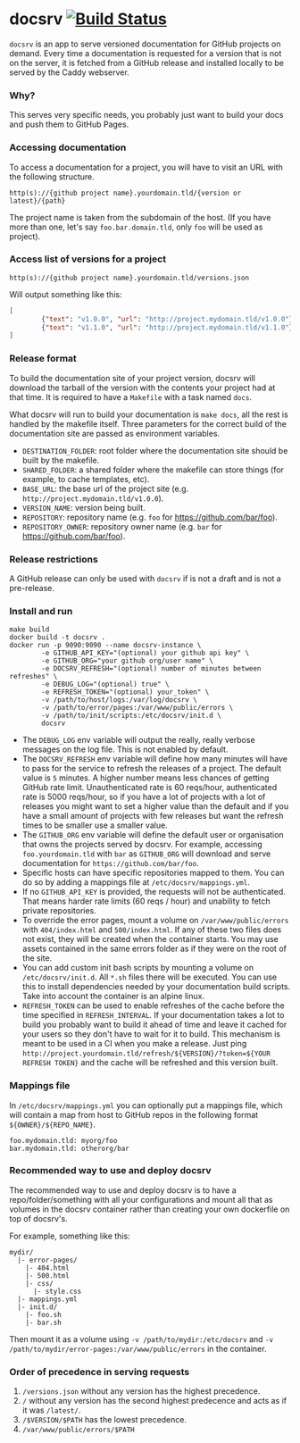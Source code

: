 # docsrv [![Build Status](https://travis-ci.org/src-d/docsrv.svg?branch=master)](https://travis-ci.org/src-d/docsrv)

`docsrv` is an app to serve versioned documentation for GitHub projects on demand.
Every time a documentation is requested for a version that is not on the server, it is fetched from a GitHub release and installed locally to be served by the Caddy webserver.

### Why?

This serves very specific needs, you probably just want to build your docs and push them to GitHub Pages.

### Accessing documentation

To access a documentation for a project, you will have to visit an URL with the following structure.

```
http(s)://{github project name}.yourdomain.tld/{version or latest}/{path}
```

The project name is taken from the subdomain of the host. (If you have more than one, let's say `foo.bar.domain.tld`, only `foo` will be used as project).

### Access list of versions for a project

```
http(s)://{github project name}.yourdomain.tld/versions.json
```

Will output something like this:

```json
[
        {"text": "v1.0.0", "url": "http://project.mydomain.tld/v1.0.0"},
        {"text": "v1.1.0", "url": "http://project.mydomain.tld/v1.1.0"},
]
```

### Release format

To build the documentation site of your project version, docsrv will download the tarball of the version with the contents your project had at that time. It is required to have a `Makefile` with a task named `docs`.

What docsrv will run to build your documentation is `make docs`, all the rest is handled by the makefile itself. Three parameters for the correct build of the documentation site are passed as environment variables.

* `DESTINATION_FOLDER`: root folder where the documentation site should be built by the makefile.
* `SHARED_FOLDER`: a shared folder where the makefile can store things (for example, to cache templates, etc).
* `BASE_URL`: the base url of the project site (e.g. `http://project.mydomain.tld/v1.0.0`).
* `VERSION_NAME`: version being built.
* `REPOSITORY`: repository name (e.g. `foo` for https://github.com/bar/foo).
* `REPOSITORY_OWNER`: repository owner name (e.g. `bar` for https://github.com/bar/foo).

### Release restrictions

A GitHub release can only be used with `docsrv` if is not a draft and is not a pre-release.

### Install and run

```
make build
docker build -t docsrv .
docker run -p 9090:9090 --name docsrv-instance \
        -e GITHUB_API_KEY="(optional) your github api key" \
        -e GITHUB_ORG="your github org/user name" \
        -e DOCSRV_REFRESH="(optional) number of minutes between refreshes" \
        -e DEBUG_LOG="(optional) true" \
        -e REFRESH_TOKEN="(optional) your_token" \
        -v /path/to/host/logs:/var/log/docsrv \
        -v /path/to/error/pages:/var/www/public/errors \
        -v /path/to/init/scripts:/etc/docsrv/init.d \
        docsrv
```

* The `DEBUG_LOG` env variable will output the really, really verbose messages on the log file. This is not enabled by default.
* The `DOCSRV_REFRESH` env variable will define how many minutes will have to pass for the service to refresh the releases of a project.
The default value is `5` minutes.
A higher number means less chances of getting GitHub rate limit. Unauthenticated rate is 60 reqs/hour, authenticated rate is 5000 reqs/hour, so if you have a lot of projects with a lot of releases you might want to set a higher value than the default and if you have a small amount of projects with few releases but want the refresh times to be smaller use a smaller value.
* The `GITHUB_ORG` env variable will define the default user or organisation that owns the projects served by docsrv. For example, accessing `foo.yourdomain.tld` with `bar` as `GITHUB_ORG` will download and serve documentation for `https://github.com/bar/foo`.
* Specific hosts can have specific repositories mapped to them. You can do so by adding a mappings file at `/etc/docsrv/mappings.yml`.
* If no `GITHUB_API_KEY` is provided, the requests will not be authenticated. That means harder rate limits (60 reqs / hour) and unability to fetch private repositories.
* To override the error pages, mount a volume on `/var/www/public/errors` with `404/index.html` and `500/index.html`. If any of these two files does not exist, they will be created when the container starts. You may use assets contained in the same errors folder as if they were on the root of the site.
* You can add custom init bash scripts by mounting a volume on `/etc/docsrv/init.d`. All `*.sh` files there will be executed. You can use this to install dependencies needed by your documentation build scripts. Take into account the container is an alpine linux.
* `REFRESH_TOKEN` can be used to enable refreshes of the cache before the time specified in `REFRESH_INTERVAL`. If your documentation takes a lot to build you probably want to build it ahead of time and leave it cached for your users so they don't have to wait for it to build. This mechanism is meant to be used in a CI when you make a release. Just ping `http://project.yourdomain.tld/refresh/${VERSION}/?token=${YOUR REFRESH TOKEN}` and the cache will be refreshed and this version built.

### Mappings file

In `/etc/docsrv/mappings.yml` you can optionally put a mappings file, which will contain a map from host to GitHub repos in the following format `${OWNER}/${REPO_NAME}`.

```
foo.mydomain.tld: myorg/foo
bar.mydomain.tld: otherorg/bar
```

### Recommended way to use and deploy docsrv

The recommended way to use and deploy docsrv is to have a repo/folder/something with all your configurations and mount all that as volumes in the docsrv container rather than creating your own dockerfile on top of docsrv's.

For example, something like this:

```
mydir/
  |- error-pages/
    |- 404.html
    |- 500.html
    |- css/
      |- style.css
  |- mappings.yml
  |- init.d/
    |- foo.sh
    |- bar.sh
```

Then mount it as a volume using `-v /path/to/mydir:/etc/docsrv` and `-v /path/to/mydir/error-pages:/var/www/public/errors` in the container.

### Order of precedence in serving requests

1. `/versions.json` without any version has the highest precedence.
2. `/` without any version has the second highest predecence and acts as if it was `/latest/`.
3. `/$VERSION/$PATH` has the lowest precedence.
4. `/var/www/public/errors/$PATH`
